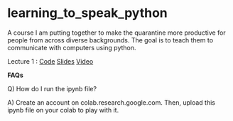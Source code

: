 # learning_to_speak_python
A course I am putting together to make the quarantine more productive for people from across diverse backgrounds. The goal is to teach them to communicate with computers using python.


Lecture 1 : [Code](https://github.com/Spandan-Madan/learning_to_speak_python/blob/master/Lecture_1.ipynb) [Slides](https://github.com/Spandan-Madan/learning_to_speak_python/blob/master/Lecture%201%20-%20Hello%2C%20world!.pdf) [Video](https://www.youtube.com/watch?v=eX5CGX1s_CM)


**FAQs**

Q) How do I run the ipynb file?

A) Create an account on colab.research.google.com. Then, upload this ipynb file on your colab to play with it.



